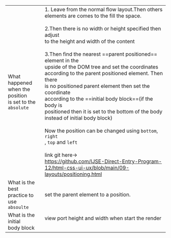 
|                                                                  |                                                                                                                                                                                                                                                                                                                                                                                                                                                                                                                                                                                                                                                                                                                                                                                                                                 |
| ---------------------------------------------------------------- | ------------------------------------------------------------------------------------------------------------------------------------------------------------------------------------------------------------------------------------------------------------------------------------------------------------------------------------------------------------------------------------------------------------------------------------------------------------------------------------------------------------------------------------------------------------------------------------------------------------------------------------------------------------------------------------------------------------------------------------------------------------------------------------------------------------------------------- |
| What happened <br>when the position <br>is set to the `absolute` | 1. Leave from the normal flow layout.Then others <br>elements are comes to the fill the space.<br><br>2.Then there is no width or height specified then adjust <br>to the height and width of the content<br><br>3.Then find the nearest ==parent positioned== element in the <br>upside of the DOM tree and set the coordinates <br>according to the parent positioned element. Then there<br>is no positioned parent element then set the coordinate<br>according to the ==initial body block==(if the body is <br>positioned then it is set to the  bottom of the body<br>instead of initial body block)<br><br>Now the position can be changed using `bottom`, `right`<br>, `top` and `left`<br><br>link git here-><br>https://github.com/IJSE-Direct-Entry-Program-12/html-css-ui-ux/blob/main/09-layouts/positioning.html |
| What is the best <br>practice to use <br>`absoulte`              | set the parent element to a position.                                                                                                                                                                                                                                                                                                                                                                                                                                                                                                                                                                                                                                                                                                                                                                                           |
| What is the initial<br>body block                                | view port height and width when start the render<br><br>                                                                                                                                                                                                                                                                                                                                                                                                                                                                                                                                                                                                                                                                                                                                                                        |
